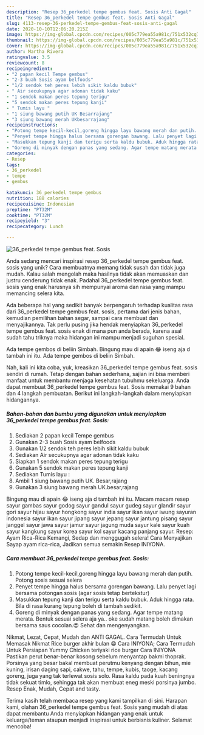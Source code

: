 ```yaml
---
description: "Resep 36_perkedel tempe gembus feat. Sosis Anti Gagal"
title: "Resep 36_perkedel tempe gembus feat. Sosis Anti Gagal"
slug: 4113-resep-36-perkedel-tempe-gembus-feat-sosis-anti-gagal
date: 2020-10-10T12:06:20.215Z
image: https://img-global.cpcdn.com/recipes/005c779ea55a981c/751x532cq70/36_perkedel-tempe-gembus-feat-sosis-foto-resep-utama.jpg
thumbnail: https://img-global.cpcdn.com/recipes/005c779ea55a981c/751x532cq70/36_perkedel-tempe-gembus-feat-sosis-foto-resep-utama.jpg
cover: https://img-global.cpcdn.com/recipes/005c779ea55a981c/751x532cq70/36_perkedel-tempe-gembus-feat-sosis-foto-resep-utama.jpg
author: Martha Rivera
ratingvalue: 3.5
reviewcount: 8
recipeingredient:
- "2 papan kecil Tempe gembus"
- "2-3 buah Sosis ayam belfoods"
- "1/2 sendok teh peres lebih sikit kaldu bubuk"
- " Air secukupnya agar adonan tidak kaku"
- "1 sendok makan peres tepung terigu"
- "5 sendok makan peres tepung kanji"
- " Tumis layu "
- "1 siung bawang putih UK Besarrajang"
- "3 siung bawang merah UKbesarrajang"
recipeinstructions:
- "Potong tempe kecil-kecil,goreng hingga layu bawang merah dan putih. Potong sosis sesuai selera"
- "Penyet tempe hingga halus bersama gorengan bawang. Lalu penyet lagi bersama potongan sosis (agar sosis tetap bertekstur)"
- "Masukkan tepung kanji dan terigu serta kaldu bubuk. Aduk hingga rata. Bila di rasa kurang tepung boleh di tambah sedikit."
- "Goreng di minyak dengan panas yang sedang. Agar tempe matang merata. Bentuk sesuai selera aja ya.. oke sudah matang boleh dimakan bersama saus cocolan.😍 Sehat dan mengenyangkan."
categories:
- Resep
tags:
- 36_perkedel
- tempe
- gembus

katakunci: 36_perkedel tempe gembus 
nutrition: 188 calories
recipecuisine: Indonesian
preptime: "PT32M"
cooktime: "PT32M"
recipeyield: "3"
recipecategory: Lunch

---
```



![36_perkedel tempe gembus feat. Sosis](https://img-global.cpcdn.com/recipes/005c779ea55a981c/751x532cq70/36_perkedel-tempe-gembus-feat-sosis-foto-resep-utama.jpg)

Anda sedang mencari inspirasi resep 36_perkedel tempe gembus feat. sosis yang unik? Cara membuatnya memang tidak susah dan tidak juga mudah. Kalau salah mengolah maka hasilnya tidak akan memuaskan dan justru cenderung tidak enak. Padahal 36_perkedel tempe gembus feat. sosis yang enak harusnya sih mempunyai aroma dan rasa yang mampu memancing selera kita.

Ada beberapa hal yang sedikit banyak berpengaruh terhadap kualitas rasa dari 36_perkedel tempe gembus feat. sosis, pertama dari jenis bahan, kemudian pemilihan bahan segar, sampai cara membuat dan menyajikannya. Tak perlu pusing jika hendak menyiapkan 36_perkedel tempe gembus feat. sosis enak di mana pun anda berada, karena asal sudah tahu triknya maka hidangan ini mampu menjadi suguhan spesial.

Ada tempe gembos di beliin Simbah. Bingung mau di apain 😂 iseng aja d tambah ini itu. Ada tempe gembos di beliin Simbah.


Nah, kali ini kita coba, yuk, kreasikan 36_perkedel tempe gembus feat. sosis sendiri di rumah. Tetap dengan bahan sederhana, sajian ini bisa memberi manfaat untuk membantu menjaga kesehatan tubuhmu sekeluarga. Anda dapat membuat 36_perkedel tempe gembus feat. Sosis memakai 9 bahan dan 4 langkah pembuatan. Berikut ini langkah-langkah dalam menyiapkan hidangannya.

<!--inarticleads1-->

##### Bahan-bahan dan bumbu yang digunakan untuk menyiapkan 36_perkedel tempe gembus feat. Sosis:

1. Sediakan 2 papan kecil Tempe gembus
1. Gunakan 2-3 buah Sosis ayam belfoods
1. Gunakan 1/2 sendok teh peres lebih sikit kaldu bubuk
1. Sediakan  Air secukupnya agar adonan tidak kaku
1. Siapkan 1 sendok makan peres tepung terigu
1. Gunakan 5 sendok makan peres tepung kanji
1. Sediakan  Tumis layu :
1. Ambil 1 siung bawang putih UK. Besar,rajang
1. Gunakan 3 siung bawang merah UK.besar,rajang


Bingung mau di apain 😂 iseng aja d tambah ini itu. Macam macam resep sayur gambas sayur godog sayur gandul sayur gudeg sayur glandir sayur gori sayur hijau sayur hongkong sayur india sayur ikan sayur iwung sayuran indonesia sayur ikan sayur jipang sayur jepang sayur jantung pisang sayur janggel sayur jawa sayur jamur sayur jagung muda sayur kale sayur kuah sayur kangkung sayur korea sayur kol sayur kacang panjang sayur. Resep: Ayam Rica-Rica Kemangi, Sedap dan menggugah selera! Cara Menyajikan Sayap ayam rica-rica, Jadikan semua semakin Resep INIYONA. 

<!--inarticleads2-->

##### Cara membuat 36_perkedel tempe gembus feat. Sosis:

1. Potong tempe kecil-kecil,goreng hingga layu bawang merah dan putih. Potong sosis sesuai selera
1. Penyet tempe hingga halus bersama gorengan bawang. Lalu penyet lagi bersama potongan sosis (agar sosis tetap bertekstur)
1. Masukkan tepung kanji dan terigu serta kaldu bubuk. Aduk hingga rata. Bila di rasa kurang tepung boleh di tambah sedikit.
1. Goreng di minyak dengan panas yang sedang. Agar tempe matang merata. Bentuk sesuai selera aja ya.. oke sudah matang boleh dimakan bersama saus cocolan.😍 Sehat dan mengenyangkan.


Nikmat, Lezat, Cepat, Mudah dan ANTI GAGAL. Cara Termudah Untuk Memasak Nikmat Rice burger akhir bulan 😁 Cara INIYONA; Cara Termudah Untuk Persiapan Yummy Chicken teriyaki rice burger Cara INIYONA Pastikan perut benar-benar kosong sebelum menyantap bakmi thoprak. Porsinya yang besar bakal membuat perutmu kenyang dengan bihun, mie kuning, irisan daging sapi, cakwe, tahu, tempe, kubis, taoge, kacang goreng, juga yang tak terlewat sosis solo. Rasa kaldu pada kuah beningnya tidak sekuat timlo, sehingga tak akan membuat eneg meski porsinya jumbo. Resep Enak, Mudah, Cepat and tasty. 

Terima kasih telah membaca resep yang kami tampilkan di sini. Harapan kami, olahan 36_perkedel tempe gembus feat. Sosis yang mudah di atas dapat membantu Anda menyiapkan hidangan yang enak untuk keluarga/teman ataupun menjadi inspirasi untuk berbisnis kuliner. Selamat mencoba!
